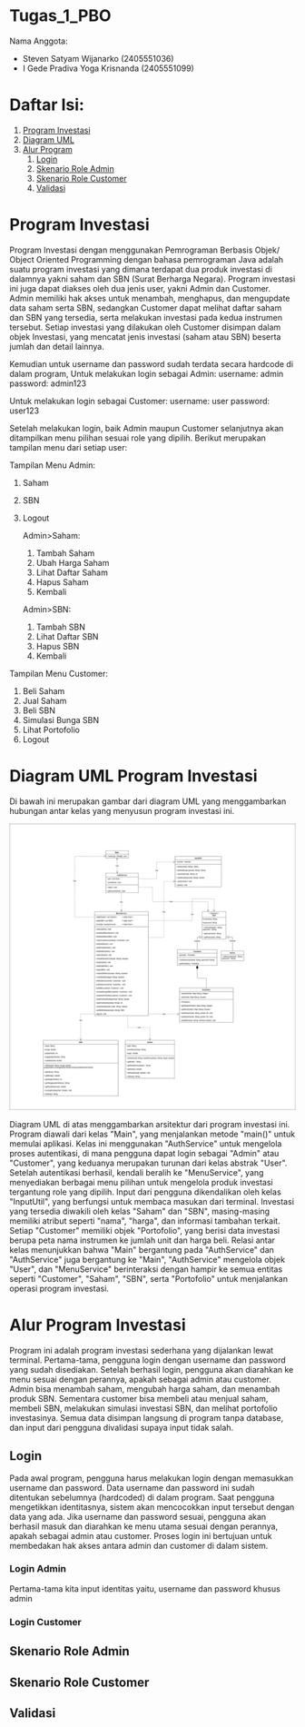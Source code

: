 # Tugas_1_PBO
Nama Anggota:
- Steven Satyam Wijanarko (2405551036)
- I Gede Pradiva Yoga Krisnanda (2405551099)

# Daftar Isi:
1. [Program Investasi](#Program-Investasi)
2. [Diagram UML](#Diagram-UML-Program-Investasi)
3. [Alur Program](#Alur-Program-Investasi)
   1. [Login](#login)
   2. [Skenario Role Admin](#Skenario-Role-Admin)
   3. [Skenario Role Customer](#Skenario-Role-Customer)
   4. [Validasi](#Validasi)

# Program Investasi
  Program Investasi dengan menggunakan Pemrograman Berbasis Objek/ Object Oriented Programming dengan bahasa pemrograman Java adalah suatu program investasi yang dimana terdapat dua produk investasi di dalamnya yakni saham dan SBN (Surat Berharga Negara). Program investasi ini juga dapat diakses oleh dua jenis user, yakni Admin dan Customer. 
  Admin memiliki hak akses untuk menambah, menghapus, dan mengupdate data saham serta SBN, sedangkan Customer dapat melihat daftar saham dan SBN yang tersedia, serta melakukan investasi pada kedua instrumen tersebut. Setiap investasi yang dilakukan oleh Customer disimpan dalam objek Investasi, yang mencatat jenis investasi (saham atau SBN) beserta jumlah dan detail lainnya. 
  
  Kemudian untuk username dan password sudah terdata secara hardcode di dalam program,
  Untuk melakukan login sebagai Admin:
  username: admin
  password: admin123

  Untuk melakukan login sebagai Customer:
  username: user
  password: user123
  
  Setelah melakukan login, baik Admin maupun Customer selanjutnya akan ditampilkan menu pilihan sesuai role yang dipilih. Berikut merupakan tampilan menu dari setiap user:
  
  Tampilan Menu Admin:
  1. Saham
  2. SBN
  3. Logout

     Admin>Saham:
     1. Tambah Saham
     2. Ubah Harga Saham
     3. Lihat Daftar Saham
     4. Hapus Saham
     5. Kembali

     Admin>SBN:
     1. Tambah SBN
     2. Lihat Daftar SBN
     3. Hapus SBN
     4. Kembali

  Tampilan Menu Customer:
  1. Beli Saham
  2. Jual Saham
  3. Beli SBN
  4. Simulasi Bunga SBN
  5. Lihat Portofolio
  6. Logout

# Diagram UML Program Investasi
  Di bawah ini merupakan gambar dari diagram UML yang menggambarkan hubungan antar kelas yang menyusun program investasi ini.

  ![image alt](https://github.com/PradivaYoga/Tugas_1_PBO/blob/c7f92d0e4639203f2dac8ba92f1aec2b57bf5077/Source%20Images%20Program%20Investasi/UML/UML%20Investasi-Keseluruhan%20Alur.png)

  Diagram UML di atas menggambarkan arsitektur dari program investasi ini. Program diawali dari kelas "Main", yang menjalankan metode "main()" untuk memulai aplikasi. Kelas ini menggunakan "AuthService" untuk mengelola proses autentikasi, di mana pengguna dapat login sebagai "Admin" atau "Customer", yang keduanya merupakan turunan dari kelas abstrak "User". Setelah autentikasi berhasil, kendali beralih ke "MenuService", yang menyediakan berbagai menu pilihan untuk mengelola produk investasi tergantung role yang dipilih. Input dari pengguna dikendalikan oleh kelas "InputUtil", yang berfungsi untuk membaca masukan dari terminal. Investasi yang tersedia diwakili oleh kelas "Saham" dan "SBN", masing-masing memiliki atribut seperti "nama", "harga", dan informasi tambahan terkait. Setiap "Customer" memiliki objek "Portofolio", yang berisi data investasi berupa peta nama instrumen ke jumlah unit dan harga beli. Relasi antar kelas menunjukkan bahwa "Main" bergantung pada "AuthService" dan "AuthService" juga bergantung ke "Main", "AuthService" mengelola objek "User", dan "MenuService" berinteraksi dengan hampir ke semua entitas seperti "Customer", "Saham", "SBN", serta "Portofolio" untuk menjalankan operasi program investasi.
  
# Alur Program Investasi
   Program ini adalah program investasi sederhana yang dijalankan lewat terminal. Pertama-tama, pengguna login dengan username dan password yang sudah disediakan. Setelah berhasil login, pengguna akan diarahkan ke menu sesuai dengan perannya, apakah sebagai admin atau customer. Admin bisa menambah saham, mengubah harga saham, dan menambah produk SBN. Sementara customer bisa membeli atau menjual saham, membeli SBN, melakukan simulasi investasi SBN, dan melihat portofolio investasinya. Semua data disimpan langsung di program tanpa database, dan input dari pengguna divalidasi supaya input tidak salah.
   
## Login
   Pada awal program, pengguna harus melakukan login dengan memasukkan username dan password. Data username dan password ini sudah ditentukan sebelumnya (hardcoded) di dalam program. Saat pengguna mengetikkan identitasnya, sistem akan mencocokkan input tersebut dengan data yang ada. Jika username dan password sesuai, pengguna akan berhasil masuk dan diarahkan ke menu utama sesuai dengan perannya, apakah sebagai admin atau customer. Proses login ini bertujuan untuk membedakan hak akses antara admin dan customer di dalam sistem.

### Login Admin
   Pertama-tama kita input identitas yaitu, username dan password khusus admin


### Login Customer


## Skenario Role Admin


## Skenario Role Customer


## Validasi
   
